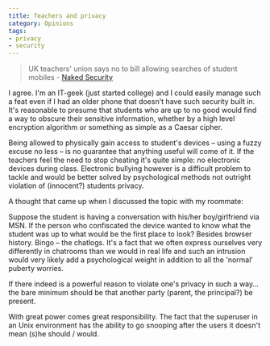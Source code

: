 ```yaml
---
title: Teachers and privacy
category: Opinions
tags:
- privacy
- security
---
```

> UK teachers' union says no to bill allowing searches of student mobiles - [Naked Security](http://nakedsecurity.sophos.com/2011/03/28/uk-teachers-say-no-to-searching-mobile-phones)

I agree. I'm an IT-geek (just started college) and I could easily manage such a feat even if I had an older phone that doesn't have such security built in. It's reasonable to presume that students who are up to no good would find a way to obscure their sensitive information, whether by a high level encryption algorithm or something as simple as a Caesar cipher.

Being allowed to physically gain access to student's devices – using a fuzzy excuse no less – is no guarantee that anything useful will come of it. If the teachers feel the need to stop cheating it's quite simple: no electronic devices during class. Electronic bullying however is a difficult problem to tackle and would be better solved by psychological methods not outright violation of (innocent?) students privacy.

A thought that came up when I discussed the topic with my roommate:

Suppose the student is having a conversation with his/her boy/girlfriend via MSN. If the person who confiscated the device wanted to know what the student was up to what would be the first place to look? Besides browser history. Bingo – the chatlogs. It's a fact that we often express ourselves very differently in chatrooms than we would in real life and such an intrusion would very likely add a psychological weight in addition to all the 'normal' puberty worries.


If there indeed is a powerful reason to violate one's privacy in such a way…the bare minimum should be that another party (parent, the principal?) be present.


With great power comes great responsibility. The fact that the superuser in an Unix environment has the ability to go snooping after the users it doesn't mean (s)he should / would.

